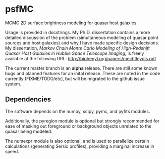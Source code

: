 psfMC
=====

MCMC 2D surface brightness modeling for quasar host galaxies

Usage is provided in docstrings. My Ph.D. dissertation contains a more detailed discussion of the problem (simultaneous modeling of quasar point sources and host galaxies) and why I have made specific design decisions. My dissertation, *Markov Chain Monte Carlo Modeling of High-Redshift Quasar Host Galaxies in Hubble Space Telescope Imaging*, is freely available at the following URL:
http://biphenyl.org/papers/mechtleydis.pdf

The current master branch is an **alpha** release. There are still some known bugs and planned features for an inital release. These are noted in the code currently (FIXME/TODO/etc), but will be migrated to the github issue system.

Dependencies
------------

The software depends on the numpy, scipy, pymc, and pyfits modules.

Additionally, the pyregion module is optional but strongly recommended for ease of masking out foreground or background objects unrelated to the quasar being modeled.

The numexpr module is also optional, and is used to parallelize certain calculations (generating Sersic profiles), providing a marginal increase in speed.
